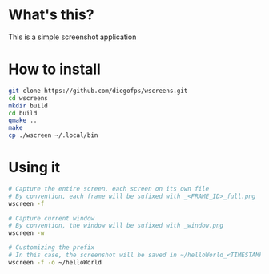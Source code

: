 # What's this?

This is a simple screenshot application

# How to install 

```bash
git clone https://github.com/diegofps/wscreens.git
cd wscreens
mkdir build
cd build
qmake ..
make
cp ./wscreen ~/.local/bin
```

# Using it

```bash
# Capture the entire screen, each screen on its own file
# By convention, each frame will be sufixed with _<FRAME_ID>_full.png
wscreen -f

# Capture current window
# By convention, the window will be sufixed with _window.png
wscreen -w

# Customizing the prefix
# In this case, the screenshot will be saved in ~/helloWorld_<TIMESTAMP>_<FRAME_ID>_full.png
wscreen -f -o ~/helloWorld
```
